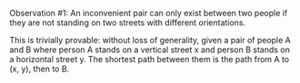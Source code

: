 Observation #1: An inconvenient pair can only exist between two people if they are not standing on two streets with different orientations.

This is trivially provable: without loss of generality, given a pair of people A and B where person A stands on a vertical street x and person B stands on a horizontal street y. The shortest path between them is the path from A to (x, y), then to B.
